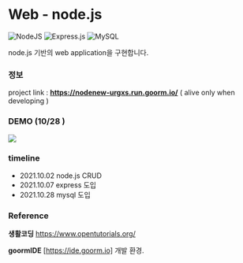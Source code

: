 # Web - node.js 

![NodeJS](https://img.shields.io/badge/node.js-6DA55F?style=for-the-badge&logo=node.js&logoColor=white)
![Express.js](https://img.shields.io/badge/express.js-%23404d59.svg?style=for-the-badge&logo=express&logoColor=%2361DAFB)
![MySQL](https://img.shields.io/badge/mysql-%2300f.svg?style=for-the-badge&logo=mysql&logoColor=white)
 
node.js 기반의 web application을 구현합니다.


### 정보
project link : **https://nodenew-urgxs.run.goorm.io/** ( alive only when developing )


### DEMO (10/28 )
<img src="https://user-images.githubusercontent.com/13077196/139107865-02e60ba3-bc2a-4ce4-9f18-e235fedf01d1.gif">

### timeline

- 2021.10.02 node.js CRUD
- 2021.10.07 express 도입
- 2021.10.28 mysql 도입
 

### Reference
**생활코딩**  https://www.opentutorials.org/

**goormIDE** [https://ide.goorm.io] 개발 환경.
